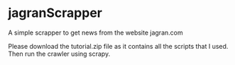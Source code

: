 # jagranScrapper
A simple scrapper to get news from the website jagran.com

Please download the tutorial.zip file as it contains all the scripts that I used. Then run the crawler using scrapy.
